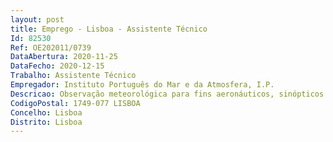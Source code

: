 ```yaml
--- 
layout: post
title: Emprego - Lisboa - Assistente Técnico
Id: 82530
Ref: OE202011/0739
DataAbertura: 2020-11-25
DataFecho: 2020-12-15
Trabalho: Assistente Técnico
Empregador: Instituto Português do Mar e da Atmosfera, I.P.
Descricao: Observação meteorológica para fins aeronáuticos, sinópticos e climatológicos, nomeadamenteobservação, registo e arquivo de elementos meteorológicos. Elaboração e emissão de comunicadosmeteorológicos. Operação e manutenção de estações e instrumentos meteorológicos.
CodigoPostal: 1749-077 LISBOA
Concelho: Lisboa
Distrito: Lisboa
--- 
```

